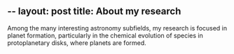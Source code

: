 --
layout: post
title: About my research
--

Among the many interesting astronomy subfields,  my research is focused in planet formation, particularly in the chemical evolution of species in protoplanetary disks, where planets are formed.
